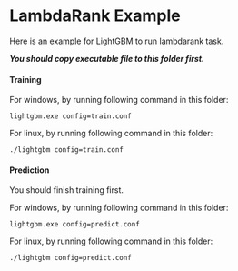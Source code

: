 LambdaRank Example
=====================
Here is an example for LightGBM to run lambdarank task.

***You should copy executable file to this folder first.***

#### Training

For windows, by running following command in this folder:
```
lightgbm.exe config=train.conf
```


For linux, by running following command in this folder:
```
./lightgbm config=train.conf
```

#### Prediction

You should finish training first.

For windows, by running following command in this folder:
```
lightgbm.exe config=predict.conf
```

For linux, by running following command in this folder:
```
./lightgbm config=predict.conf
```

